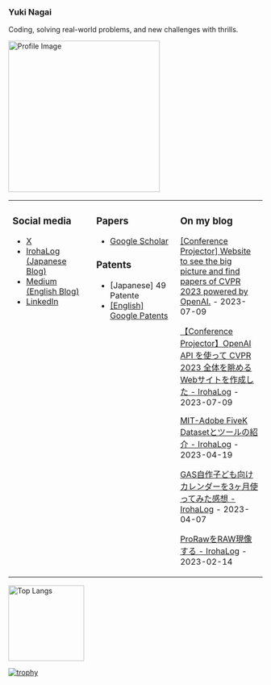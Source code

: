 ### Yuki Nagai 

Coding, solving real-world problems, and new challenges with thrills.

<img src="https://drive.google.com/uc?export=download&id=1L1HH7VHuDMxuGblKV3uwcYb1-tTxwqEE" alt="Profile Image" title="yuki nagai" width=300>

<table><tr><td valign="top" width="33%">
  
  ### Social media
  
- [X](https://x.com/yuukicammy)
- [IrohaLog (Japanese Blog)](https://irohalog.hatenablog.com/)
- [Medium (English Blog)](https://medium.com/@ytra.mail)
- [LinkedIn](https://www.linkedin.com/in/yukinagai/)

</td><td valign="top" width="33%">

### Papers
- [Google Scholar](https://scholar.google.com/citations?hl=ja&pli=1&user=9XnbijYAAAAJ )

### Patents
- [Japanese] 49 Patente
- [[English] Google Patents](https://patents.google.com/?inventor=%E6%9C%89%E5%B8%8C+%E6%B0%B8%E4%BA%95)

</td><td valign="top" width="34%">
  
### On my blog
[[Conference Projector] Website to see the big picture and find papers of CVPR 2023 powered by OpenAI.](https://medium.com/@ytra.mail/conference-projector-website-to-see-the-big-picture-and-find-papers-powered-by-openai-12897526ac34) - 2023-07-09

[【Conference Projector】OpenAI API を使って CVPR 2023 全体を眺めるWebサイトを作成した - IrohaLog](https://irohalog.hatenablog.com/entry/2023/07/09/214323 ) - 2023-07-09

[MIT-Adobe FiveK Datasetとツールの紹介 - IrohaLog](https://irohalog.hatenablog.com/entry/2023/07/09/214323 ) - 2023-04-19

[GAS自作子ども向けカレンダーを3ヶ月使ってみた感想 - IrohaLog](https://irohalog.hatenablog.com/entry/2023/04/07/001811 ) - 2023-04-07

[ProRawをRAW現像する - IrohaLog](https://irohalog.hatenablog.com/entry/2023/02/14/happyvalentinesday ) - 2023-02-14

</td></tr></table>
  
<p align="left"> 
  <img alt="Top Langs" height="150px" src="https://github-readme-stats.vercel.app/api/top-langs/?username=yuukicammy&layout=compact&show_icons=true&theme=onedark" />
  <!--<img alt="github stats" height="150px" src="https://github-readme-stats.vercel.app/api?username=yuukicammy&theme=onedark&show_icons=ture" />-->
</p>

[![trophy](https://github-profile-trophy.vercel.app/?username=yuukicammy&theme=onedark)](https://github.com/ryo-ma/github-profile-trophy)

<!--
**yuukicammy/yuukicammy** is a ✨ _special_ ✨ repository because its `README.md` (this file) appears on your GitHub profile.

Here are some ideas to get you started:

- 🔭 I’m currently working on ...
- 🌱 I’m currently learning ...
- 👯 I’m looking to collaborate on ...
- 🤔 I’m looking for help with ...
- 💬 Ask me about ...
- 📫 How to reach me: ...
- 😄 Pronouns: ...
- ⚡ Fun fact: ...
-->
